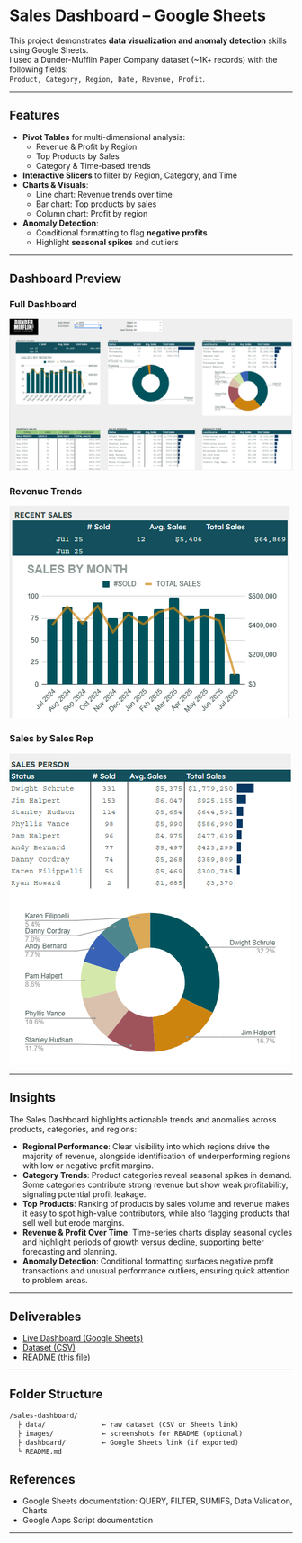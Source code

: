 #  Sales Dashboard – Google Sheets

This project demonstrates **data visualization and anomaly detection** skills using Google Sheets.  
I used a Dunder-Mufflin Paper Company dataset (~1K+ records) with the following fields:  
`Product, Category, Region, Date, Revenue, Profit`.

---

##  Features
- **Pivot Tables** for multi-dimensional analysis:
  - Revenue & Profit by Region
  - Top Products by Sales
  - Category & Time-based trends
- **Interactive Slicers** to filter by Region, Category, and Time
- **Charts & Visuals**:
  - Line chart: Revenue trends over time
  - Bar chart: Top products by sales
  - Column chart: Profit by region
- **Anomaly Detection**:
  - Conditional formatting to flag **negative profits**
  - Highlight **seasonal spikes** and outliers

---

##  Dashboard Preview

### Full Dashboard
![Dashboard Overview](./images/dashboard_overview.png)

### Revenue Trends
![Filtered by Region](./images/revenue_trend.png)

### Sales by Sales Rep
![Negative Profit Highlight](./images/profit_by_region.png)

---

## Insights  

The Sales Dashboard highlights actionable trends and anomalies across products, categories, and regions:  

- **Regional Performance**: Clear visibility into which regions drive the majority of revenue, alongside identification of underperforming regions with low or negative profit margins.  
- **Category Trends**: Product categories reveal seasonal spikes in demand. Some categories contribute strong revenue but show weak profitability, signaling potential profit leakage.  
- **Top Products**: Ranking of products by sales volume and revenue makes it easy to spot high-value contributors, while also flagging products that sell well but erode margins.  
- **Revenue & Profit Over Time**: Time-series charts display seasonal cycles and highlight periods of growth versus decline, supporting better forecasting and planning.  
- **Anomaly Detection**: Conditional formatting surfaces negative profit transactions and unusual performance outliers, ensuring quick attention to problem areas.  


---

##  Deliverables
- [ Live Dashboard (Google Sheets)](https://docs.google.com/spreadsheets/d/1SnlmyJ19LUXk3nko8yYqmxbrp_CMVKUhaTcp1hHv7qs/edit?usp=sharing)  
- [ Dataset (CSV)](./Dunder_Mifflin_Sales_Dashboard-DATA.csv)  
- [ README (this file)](./README.md)  

---
## Folder Structure  

```
/sales-dashboard/
  ├ data/              ← raw dataset (CSV or Sheets link)
  ├ images/            ← screenshots for README (optional)
  ├ dashboard/         ← Google Sheets link (if exported)
  └ README.md
``` 
## References  

- Google Sheets documentation: QUERY, FILTER, SUMIFS, Data Validation, Charts  
- Google Apps Script documentation 
---


